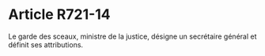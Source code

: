 # Article R721-14

Le garde des sceaux, ministre de la justice, désigne un secrétaire général et définit ses attributions.

